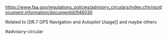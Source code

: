 https://www.faa.gov/regulations_policies/advisory_circulars/index.cfm/go/document.information/documentid/946030

Related to [[IR.7 GPS Navigation and Autopilot Usage]] and maybe others 

#advisory-circular 